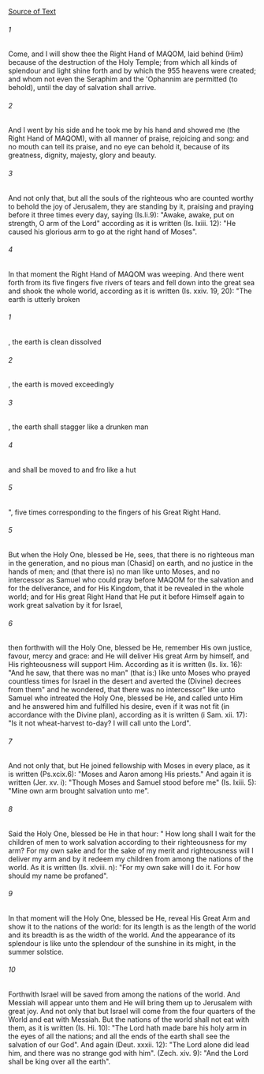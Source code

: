 [Source of Text](https://github.com/scrollmapper/bible_databases_deuterocanonical)

###### 1
Come, and I will show thee the Right Hand of MAQOM, laid behind (Him) because of the destruction of the Holy Temple; from which all kinds of splendour and light shine forth and by which the 955 heavens were created; and whom not even the Seraphim and the 'Ophannim are permitted (to behold), until the day of salvation shall arrive.

###### 2
And I went by his side and he took me by his hand and showed me (the Right Hand of MAQOM), with all manner of praise, rejoicing and song: and no mouth can tell its praise, and no eye can behold it, because of its greatness, dignity, majesty, glory and beauty.

###### 3
And not only that, but all the souls of the righteous who are counted worthy to behold the joy of Jerusalem, they are standing by it, praising and praying before it three times every day, saying (Is.li.9): "Awake, awake, put on strength, O arm of the Lord" according as it is written (Is. Ixiii. 12): "He caused his glorious arm to go at the right hand of Moses".

###### 4
In that moment the Right Hand of MAQOM was weeping. And there went forth from its five fingers five rivers of tears and fell down into the great sea and shook the whole world, according as it is written (Is. xxiv. 19, 20): "The earth is utterly broken

###### 1
, the earth is clean dissolved

###### 2
, the earth is moved exceedingly

###### 3
, the earth shall stagger like a drunken man

###### 4
and shall be moved to and fro like a hut

###### 5
", five times corresponding to the fingers of his Great Right Hand.

###### 5
But when the Holy One, blessed be He, sees, that there is no righteous man in the generation, and no pious man (Chasid] on earth, and no justice in the hands of men; and (that there is) no man like unto Moses, and no intercessor as Samuel who could pray before MAQOM for the salvation and for the deliverance, and for His Kingdom, that it be revealed in the whole world; and for His great Right Hand that He put it before Himself again to work great salvation by it for Israel,

###### 6
then forthwith will the Holy One, blessed be He, remember His own justice, favour, mercy and grace: and He will deliver His great Arm by himself, and His righteousness will support Him. According as it is written (Is. lix. 16): "And he saw, that there was no man" (that is:) like unto Moses who prayed countless times for Israel in the desert and averted the (Divine) decrees from them" and he wondered, that there was no intercessor" like unto Samuel who intreated the Holy One, blessed be He, and called unto Him and he answered him and fulfilled his desire, even if it was not fit (in accordance with the Divine plan), according as it is written (i Sam. xii. 17): "Is it not wheat-harvest to-day? I will call unto the Lord".

###### 7
And not only that, but He joined fellowship with Moses in every place, as it is written (Ps.xcix.6): "Moses and Aaron among His priests." And again it is written (Jer. xv. i): "Though Moses and Samuel stood before me" (Is. Ixiii. 5): "Mine own arm brought salvation unto me".

###### 8
Said the Holy One, blessed be He in that hour: " How long shall I wait for the children of men to work salvation according to their righteousness for my arm? For my own sake and for the sake of my merit and righteousness will I deliver my arm and by it redeem my children from among the nations of the world. As it is written (Is. xlviii. n): "For my own sake will I do it. For how should my name be profaned".

###### 9
In that moment will the Holy One, blessed be He, reveal His Great Arm and show it to the nations of the world: for its length is as the length of the world and its breadth is as the width of the world. And the appearance of its splendour is like unto the splendour of the sunshine in its might, in the summer solstice.

###### 10
Forthwith Israel will be saved from among the nations of the world. And Messiah will appear unto them and He will bring them up to Jerusalem with great joy. And not only that but Israel will come from the four quarters of the World and eat with Messiah. But the nations of the world shall not eat with them, as it is written (Is. Hi. 10): "The Lord hath made bare his holy arm in the eyes of all the nations; and all the ends of the earth shall see the salvation of our God". And again (Deut. xxxii. 12): "The Lord alone did lead him, and there was no strange god with him". (Zech. xiv. 9): "And the Lord shall be king over all the earth".